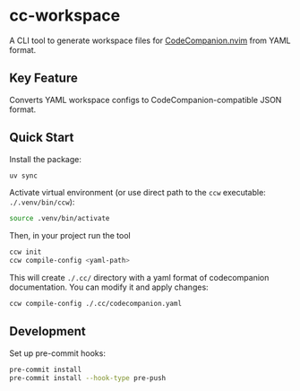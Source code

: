 # cc-workspace

A CLI tool to generate workspace files for [CodeCompanion.nvim](https://github.com/olimorris/codecompanion.nvim) from YAML format.

## Key Feature
Converts YAML workspace configs to CodeCompanion-compatible JSON format.

## Quick Start

Install the package:
```bash
uv sync
```

Activate virtual environment (or use direct path to the `ccw` executable: `./.venv/bin/ccw`):
```bash
source .venv/bin/activate
```

Then, in your project run the tool
```bash
ccw init
ccw compile-config <yaml-path>
```

This will create `./.cc/` directory with a yaml format of codecompanion documentation. You can modify it and apply changes:

```bash
ccw compile-config ./.cc/codecompanion.yaml
```

## Development
Set up pre-commit hooks:
```bash
pre-commit install
pre-commit install --hook-type pre-push
```

